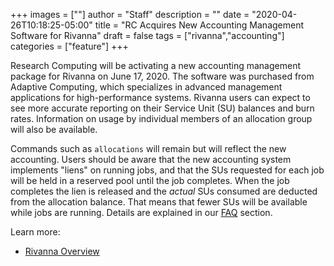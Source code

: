 +++
images = [""]
author = "Staff"
description = ""
date = "2020-04-26T10:18:25-05:00"
title = "RC Acquires New Accounting Management Software for Rivanna"
draft = false
tags = ["rivanna","accounting"]
categories = ["feature"]
+++

Research Computing will be activating a new accounting management package for Rivanna on June 17, 2020. The software was purchased from Adaptive Computing, which specializes in advanced management applications for high-performance systems. Rivanna users can expect to see more accurate reporting on their Service Unit (SU) balances and burn rates. Information on usage by individual members of an allocation group will also be available.

Commands such as `allocations` will remain but will reflect the new accounting. Users should be aware that the new accounting system implements "liens" on running jobs, and that the SUs requested for each job will be held in a reserved pool until the job completes. When the job completes the lien is released and the _actual_ SUs consumed
are deducted from the allocation balance. That means that fewer SUs will be available while jobs are running. Details are explained in our [FAQ](/userinfo/faq/rivanna-faq/#allocations) section.

Learn more:
- [Rivanna Overview](/userinfo/rivanna/overview/)
